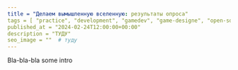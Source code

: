 ```yaml
---
title = "Делаем вымышленную вселенную: результаты опроса"
tags = [ "practice", "development", "gamedev", "game-designe", "open-source", "world-builders"]
published_at = "2024-02-24T12:00:00+00:00"
description = "ТУДУ"
seo_image = ""  # туду
---
```


<!-- TODO: image -->

<!-- TODO: intro -->

Bla-bla-bla some intro

<!-- more -->

<!-- TODO: move to brigid config? -->
<!-- TODO: if moved, how to turn on optionally? -->
<script src="https://cdnjs.cloudflare.com/ajax/libs/PapaParse/5.4.1/papaparse.min.js" crossorigin="anonymous" referrerpolicy="no-referrer"></script>

<script type="module">

// TODO: do something with the file path

Papa.parse("/static/posts/making-a-fictional-universe-quantity-survey-processing/2024_02_23_cleaned_data.csv", {
	download: true,
	complete: function(results) {
		console.log(results);
	}
});

</script>
